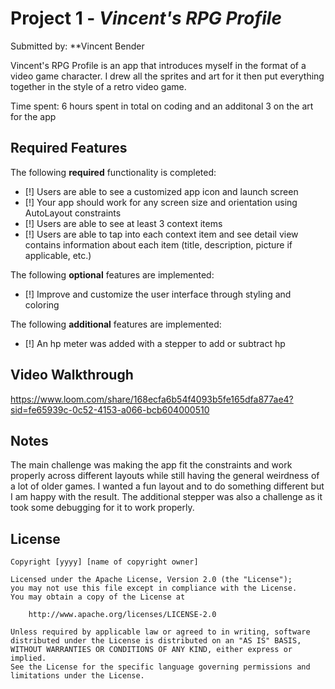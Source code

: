 # Project 1 - *Vincent's RPG Profile*

Submitted by: **Vincent Bender

Vincent's RPG Profile is an app that introduces myself in the format of a video game character. I drew all the sprites and art for it then put everything together in the style of a retro video game.

Time spent: 6 hours spent in total on coding and an additonal 3 on the art for the app

## Required Features

The following **required** functionality is completed:

- [!] Users are able to see a customized app icon and launch screen
- [!] Your app should work for any screen size and orientation using AutoLayout constraints
- [!] Users are able to see at least 3 context items
- [!] Users are able to tap into each context item and see detail view contains information about each item (title, description, picture if applicable, etc.)
 
The following **optional** features are implemented:

- [!] Improve and customize the user interface through styling and coloring

The following **additional** features are implemented:

- [!] An hp meter was added with a stepper to add or subtract hp


## Video Walkthrough
https://www.loom.com/share/168ecfa6b54f4093b5fe165dfa877ae4?sid=fe65939c-0c52-4153-a066-bcb604000510



## Notes

The main challenge was making the app fit the constraints and work properly across different layouts while still having the general weirdness of a lot of older games. I wanted a fun layout and to do something different but I am happy with the result. The additional stepper was also a challenge as it took some debugging for it to work properly. 

## License

    Copyright [yyyy] [name of copyright owner]

    Licensed under the Apache License, Version 2.0 (the "License");
    you may not use this file except in compliance with the License.
    You may obtain a copy of the License at

        http://www.apache.org/licenses/LICENSE-2.0

    Unless required by applicable law or agreed to in writing, software
    distributed under the License is distributed on an "AS IS" BASIS,
    WITHOUT WARRANTIES OR CONDITIONS OF ANY KIND, either express or implied.
    See the License for the specific language governing permissions and
    limitations under the License.